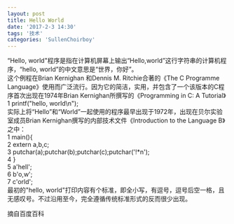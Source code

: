 ```yaml
---
layout: post
title: Hello World
date: '2017-2-3 14:30'
tags: '技术'
categories: 'SullenChoirboy'
---
```

“Hello, world"程序是指在计算机屏幕上输出“Hello,world”这行字符串的计算机程序，“hello, world”的中文意思是“世界，你好”。  
这个例程在Brian Kernighan 和Dennis M. Ritchie合著的《The C Programme Language》使用而广泛流行。因为它的简洁，实用，并包含了一个该版本的C程序首次出现在1974年Brian Kernighan所撰写的《Programming in C: A Tutorial》  
1 printf("hello, world\n");  
实际上将“Hello”和“World”一起使用的程序最早出现于1972年，出现在贝尔实验室成员Brian Kernighan撰写的内部技术文件《Introduction to the Language B》之中：  
1 main(){  
2 extern a,b,c;  
3 putchar(a);putchar(b);putchar(c);putchar('!*n');  
4 }  
5 a'hell';  
6 b'o,w';  
7 c'orld';  
最初的"hello, world"打印内容有个标准，即全小写，有逗号，逗号后空一格，且无感叹号。不过沿用至今，完全遵循传统标准形式的反而很少出现。

摘自百度百科
